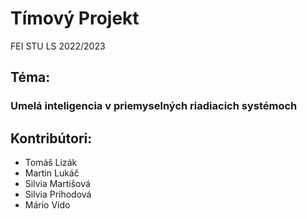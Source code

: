 # Tímový Projekt
FEI STU LS 2022/2023
## Téma:
### Umelá inteligencia v priemyselných riadiacich systémoch
## Kontribútori:
- Tomáš Lizák
- Martin Lukáč
- Silvia Martišová
- Silvia Prihodová
- Mário Vido
